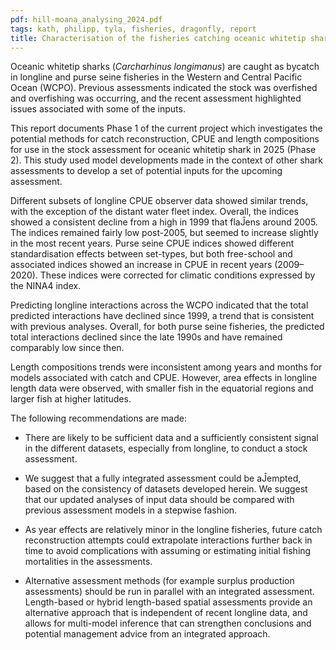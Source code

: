 ```yaml
---
pdf: hill-moana_analysing_2024.pdf
tags: kath, philipp, tyla, fisheries, dragonfly, report
title: Characterisation of the fisheries catching oceanic whitetip sharks (<i>Carcharhinus longimanus</i>) in the Western and Central Pacific Ocean
---
```

Oceanic whitetip sharks (*Carcharhinus longimanus*) are caught as bycatch in longline and purse seine fisheries in the Western and Central Pacific Ocean 
(WCPO). Previous assessments indicated the stock was overfished and overfishing was occurring, and the recent assessment highlighted issues associated with some of the inputs.

This report documents Phase 1 of the current project which investigates the potential methods for catch reconstruction, CPUE and length compositions for use in the stock assessment for oceanic whitetip shark in 2025 (Phase 2). This study used model developments made in the context of other shark assessments to develop a set of potential inputs for the upcoming assessment.

Different subsets of longline CPUE observer data showed similar trends, with the
exception of the distant water fleet index. Overall, the indices showed a consistent decline from a high in 1999 that flaĴens around 2005. The indices remained fairly low post-2005, but seemed to increase slightly in the most recent years. Purse seine CPUE indices showed different standardisation effects between set-types, but both free-school and associated indices showed an increase in CPUE in recent years (2009–2020). These indices were corrected for climatic conditions expressed by the NINA4 index.

Predicting longline interactions across the WCPO indicated that the total predicted interactions have declined since 1999, a trend that is consistent with previous analyses. Overall, for both purse seine fisheries, the predicted total interactions declined since the late 1990s and have remained comparably low since then.

Length compositions trends were inconsistent among years and months for models
associated with catch and CPUE. However, area effects in longline length data were observed, with smaller fish in the equatorial regions and larger fish at higher latitudes.

The following recommendations are made:

- There are likely to be sufficient data and a sufficiently consistent signal in the different datasets, especially from longline, to conduct a stock assessment.

- We suggest that a fully integrated assessment could be aĴempted, based on the
consistency of datasets developed herein. We suggest that our updated analyses
of input data should be compared with previous assessment models in a stepwise
fashion.

- As year effects are relatively minor in the longline fisheries, future catch
reconstruction attempts could extrapolate interactions further back in time to
avoid complications with assuming or estimating initial fishing mortalities in the assessments.

- Alternative assessment methods (for example surplus production assessments)
should be run in parallel with an integrated assessment. Length-based or
hybrid length-based spatial assessments provide an alternative approach that is
independent of recent longline data, and allows for multi-model inference that
can strengthen conclusions and potential management advice from an integrated
approach.
